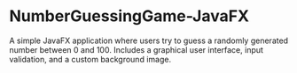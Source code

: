# NumberGuessingGame-JavaFX
A simple JavaFX application where users try to guess a randomly generated number between 0 and 100. Includes a graphical user interface, input validation, and a custom background image.
